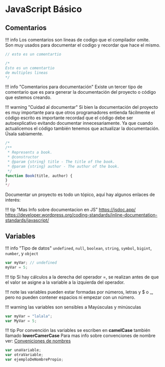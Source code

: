 # JavaScript Básico

## Comentarios 
!!! info
    Los comentarios son lineas de codigo que el compilador omite.  
    Son muy usados para documentar el codigo y recordar que hace el mismo.  

```javascript title="Comentario de una linea"
// esto es un comentartio
```

```javascript title="Comentario de multiples lineas"
/* 
Esto es un comentartio
de multiples lineas
*/
```
!!! info "Comentarios para documentación"
    Existe un tercer tipo de comentario que es para generar la documentación
    del proyecto o código que estemos creando. 

!!! warning "Cuidad al documentar"
    Si bien la documentación del proyecto es muy importante para que otros programadores
    entienda fácilmente el código escrito es importante recordad que el código
    debe ser autoexplicativo evitando documentar innecesariamente. 
    Ya que cuando actualicemos el código también tenemos que actualizar la documentación. 
    Úsala sabiamente. 


```javascript title="Por lo general un comentario de documentacion lucera como el siguiente:"
/* 
/**
 * Represents a book.
 * @constructor
 * @param {string} title - The title of the book.
 * @param {string} author - The author of the book.
 */
function Book(title, author) {
}
*/
```
Documentar un proyecto es todo un tópico, aquí hay algunos enlaces de interés:

!!! tip "Mas Info sobre documentacion en JS"
    https://jsdoc.app/  
    https://developer.wordpress.org/coding-standards/inline-documentation-standards/javascript/

## Variables
!!! info "Tipo de datos"
    `undefined`, `null`, `boolean`, `string`, `symbol`, `bigint`, `number`, y `object`

```javascript title="declarar una variable y asignarle un valor:"
var myVar; // undefined
myVar = 5;
```

!!! tip
    Si hay cálculos a la derecha del operador =, se realizan antes de que el valor se asigne 
    a la variable a la izquierda del operador.

!!! note
    las variables pueden estar formadas por números, letras y $ o _, 
    pero no pueden contener espacios ni empezar con un número.

!!! warning 
    las variables son sensibles a Mayúsculas y minúsculas

```javascript title="Estas son dos variables distintas:"
var myVar = "lalala"; 
var MyVar = 5;
```
!!! tip
    Por convención las variables se escriben en **camelCase** también llamado **lowerCamerCase**
    Para mas info sobre convenciones de nombre ver: [Conveniciones de nombres]()
```javascript title="Estas son dos variables distintas:"
var unaVariable;
var otraVariable;
var ejemploDeNombrePropio;
```